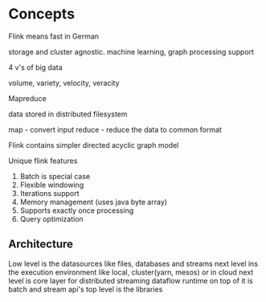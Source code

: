 # Concepts

Flink means fast in German

storage and cluster agnostic. machine learning, graph processing support

4 v's of big data

volume, variety, velocity, veracity

Mapreduce

data stored in distributed filesystem

map - convert input 
reduce - reduce the data to common format


Flink contains simpler directed acyclic graph model

Unique flink features

1. Batch is special case 
2. Flexible windowing 
3. Iterations support 
4. Memory management (uses java byte array)  
5. Supports exactly once processing 
6. Query optimization 

## Architecture

Low level is the datasources like files, databases and streams 
next level ins the execution environment like local, cluster(yarn, mesos) or in cloud 
next level is core layer for distributed streaming dataflow runtime 
on top of it is batch and stream api's 
top level is the libraries 

